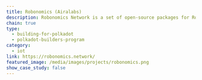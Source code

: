 ```yaml
---
title: Robonomics (Airalabs)
description: Robonomics Network is a set of open-source packages for Robotics, Smart Cities and Industry 4.0 developers.
chain: true
type:
  - building-for-polkadot
  - polkadot-builders-program
category:
  - iot
link: https://robonomics.network/
featured_image: /media/images/projects/robonomics.png
show_case_study: false
---
```

